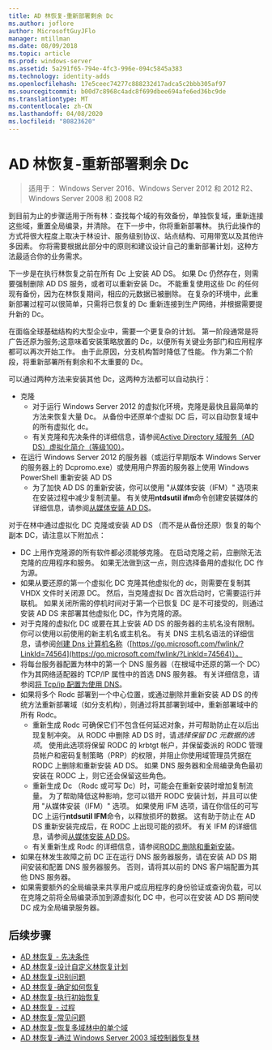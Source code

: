 ```yaml
---
title: AD 林恢复-重新部署剩余 Dc
ms.author: joflore
author: MicrosoftGuyJFlo
manager: mtillman
ms.date: 08/09/2018
ms.topic: article
ms.prod: windows-server
ms.assetid: 5a291f65-794e-4fc3-996e-094c5845a383
ms.technology: identity-adds
ms.openlocfilehash: 17e5ceec74277c888232d17adca5c2bbb305af97
ms.sourcegitcommit: b00d7c8968c4adc8f699dbee694afe6ed36bc9de
ms.translationtype: MT
ms.contentlocale: zh-CN
ms.lasthandoff: 04/08/2020
ms.locfileid: "80823620"
---
```

# <a name="ad-forest-recovery---redeploy-remaining-dcs"></a>AD 林恢复-重新部署剩余 Dc

>适用于： Windows Server 2016、Windows Server 2012 和 2012 R2、Windows Server 2008 和 2008 R2

到目前为止的步骤适用于所有林：查找每个域的有效备份，单独恢复域，重新连接这些域，重置全局编录，并清除。 在下一步中，你将重新部署林。 执行此操作的方式将很大程度上取决于林设计、服务级别协议、站点结构、可用带宽以及其他许多因素。 你将需要根据此部分中的原则和建议设计自己的重新部署计划，这种方法最适合你的业务需求。  
  
下一步是在执行林恢复之前在所有 Dc 上安装 AD DS。 如果 Dc 仍然存在，则需要强制删除 AD DS 服务，或者可以重新安装 Dc。 不能重复使用这些 Dc 的任何现有备份，因为在林恢复期间，相应的元数据已被删除。 在复杂的环境中，此重新部署过程可以很简单，只需将已恢复的 Dc 重新连接到生产网络，并根据需要提升新的 Dc。  
  
在面临全球基础结构的大型企业中，需要一个更复杂的计划。 第一阶段通常是将广告还原为服务;这意味着安装策略放置的 Dc，以便所有关键业务部门和应用程序都可以再次开始工作。 由于此原因，分支机构暂时降低了性能。 作为第二个阶段，将重新部署所有剩余和不太重要的 Dc。  
  
 可以通过两种方法来安装其他 Dc，这两种方法都可以自动执行：  
  
- 克隆  
   - 对于运行 Windows Server 2012 的虚拟化环境，克隆是最快且最简单的方法来恢复大量 Dc。 从备份中还原单个虚拟 DC 后，可以自动恢复域中的所有虚拟化 dc。  
   - 有关克隆和先决条件的详细信息，请参阅[Active Directory 域服务（AD DS）虚拟化简介（等级100）](https://technet.microsoft.com/library/hh831734.aspx)。  
- 在运行 Windows Server 2012 的服务器（或运行早期版本 Windows Server 的服务器上的 Dcpromo.exe）或使用用户界面的服务器上使用 Windows PowerShell 重新安装 AD DS  
   - 为了加快 AD DS 的重新安装，你可以使用 "从媒体安装（IFM）" 选项来在安装过程中减少复制流量。 有关使用**ntdsutil ifm**命令创建安装媒体的详细信息，请参阅[从媒体安装 AD DS](https://technet.microsoft.com/library/cc770654\(WS.10\).aspx)。  

对于在林中通过虚拟化 DC 克隆或安装 AD DS （而不是从备份还原）恢复的每个副本 DC，请注意以下附加点：  
  
- DC 上用作克隆源的所有软件都必须能够克隆。 在启动克隆之前，应删除无法克隆的应用程序和服务。 如果无法做到这一点，则应选择备用的虚拟化 DC 作为源。  
- 如果从要还原的第一个虚拟化 DC 克隆其他虚拟化的 dc，则需要在复制其 VHDX 文件时关闭源 DC。 然后，当克隆虚拟 Dc 首次启动时，它需要运行并联机。 如果关闭所需的停机时间对于第一个已恢复 DC 是不可接受的，则通过安装 AD DS 来部署其他虚拟化 DC，作为克隆的源。  
- 对于克隆的虚拟化 DC 或要在其上安装 AD DS 的服务器的主机名没有限制。 你可以使用以前使用的新主机名或主机名。 有关 DNS 主机名语法的详细信息，请参阅[创建 Dns 计算机名称](https://technet.microsoft.com/library/cc785282.aspx)（[https://go.microsoft.com/fwlink/?LinkId=74564](https://go.microsoft.com/fwlink/?LinkId=74564)）。  
- 将每台服务器配置为林中的第一个 DNS 服务器（在根域中还原的第一个 DC）作为其网络适配器的 TCP/IP 属性中的首选 DNS 服务器。 有关详细信息，请参阅[将 Tcp/ip 配置为使用 DNS](https://technet.microsoft.com/library/cc779282.aspx)。  
- 如果将多个 Rodc 部署到一个中心位置，或通过删除并重新安装 AD DS 的传统方法重新部署域（如分支机构），则通过将其部署到域中，重新部署域中的所有 Rodc。  
   - 重新生成 Rodc 可确保它们不包含任何延迟对象，并可帮助防止在以后出现复制冲突。 从 RODC 中删除 AD DS 时，请*选择保留 DC 元数据的选项*。 使用此选项将保留 RODC 的 krbtgt 帐户，并保留委派的 RODC 管理员帐户和密码复制策略（PRP）的权限，并阻止你使用域管理员凭据在 RODC 上删除和重新安装 AD DS。 如果 DNS 服务器和全局编录角色最初安装在 RODC 上，则它还会保留这些角色。  
   - 重新生成 Dc （Rodc 或可写 Dc）时，可能会在重新安装时增加复制流量。 为了帮助降低这种影响，您可以错开 RODC 安装计划，并且可以使用 "从媒体安装（IFM）" 选项。 如果使用 IFM 选项，请在你信任的可写 DC 上运行**ntdsutil IFM**命令，以释放损坏的数据。 这有助于防止在 AD DS 重新安装完成后，在 RODC 上出现可能的损坏。 有关 IFM 的详细信息，请参阅[从媒体安装 AD DS](https://technet.microsoft.com/library/cc770654\(WS.10\).aspx)。  
   - 有关重新生成 Rodc 的详细信息，请参阅[RODC 删除和重新安装](https://technet.microsoft.com/library/cc835490\(WS.10\).aspx)。  
- 如果在林发生故障之前 DC 正在运行 DNS 服务器服务，请在安装 AD DS 期间安装和配置 DNS 服务器服务。 否则，请将其以前的 DNS 客户端配置为其他 DNS 服务器。  
- 如果需要额外的全局编录来共享用户或应用程序的身份验证或查询负载，可以在克隆之前将全局编录添加到源虚拟化 DC 中，也可以在安装 AD DS 期间使 DC 成为全局编录服务器。  
  
## <a name="next-steps"></a>后续步骤

- [AD 林恢复 - 先决条件](AD-Forest-Recovery-Prerequisties.md)  
- [AD 林恢复-设计自定义林恢复计划](AD-Forest-Recovery-Devising-a-Plan.md)  
- [AD 林恢复-识别问题](AD-Forest-Recovery-Identify-the-Problem.md)
- [AD 林恢复-确定如何恢复](AD-Forest-Recovery-Determine-how-to-Recover.md)
- [AD 林恢复-执行初始恢复](AD-Forest-Recovery-Perform-initial-recovery.md)  
- [AD 林恢复 - 过程](AD-Forest-Recovery-Procedures.md)  
- [AD 林恢复-常见问题](AD-Forest-Recovery-FAQ.md)  
- [AD 林恢复-恢复多域林中的单个域](AD-Forest-Recovery-Single-Domain-in-Multidomain-Recovery.md)  
- [AD 林恢复-通过 Windows Server 2003 域控制器恢复林](AD-Forest-Recovery-Windows-Server-2003.md)
